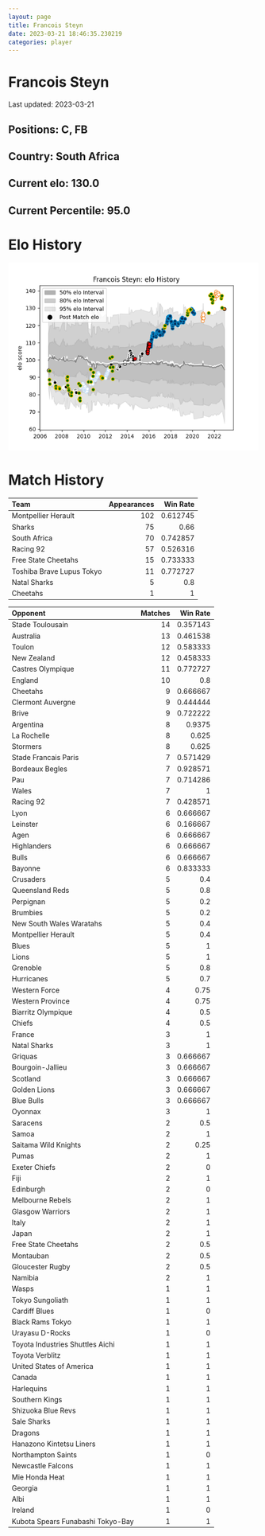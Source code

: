 ```yaml
---  
layout: page  
title: Francois Steyn  
date: 2023-03-21 18:46:35.230219  
categories: player  
---
```

# Francois Steyn


Last updated: 2023-03-21
## Positions: C, FB

## Country: South Africa

## Current elo: 130.0

## Current Percentile: 95.0

# Elo History


![elo history](history_FrancoisSteyn.png)
# Match History


| Team                      |   Appearances |   Win Rate |
|:--------------------------|--------------:|-----------:|
| Montpellier Herault       |           102 |   0.612745 |
| Sharks                    |            75 |   0.66     |
| South Africa              |            70 |   0.742857 |
| Racing 92                 |            57 |   0.526316 |
| Free State Cheetahs       |            15 |   0.733333 |
| Toshiba Brave Lupus Tokyo |            11 |   0.772727 |
| Natal Sharks              |             5 |   0.8      |
| Cheetahs                  |             1 |   1        |

| Opponent                          |   Matches |   Win Rate |
|:----------------------------------|----------:|-----------:|
| Stade Toulousain                  |        14 |   0.357143 |
| Australia                         |        13 |   0.461538 |
| Toulon                            |        12 |   0.583333 |
| New Zealand                       |        12 |   0.458333 |
| Castres Olympique                 |        11 |   0.772727 |
| England                           |        10 |   0.8      |
| Cheetahs                          |         9 |   0.666667 |
| Clermont Auvergne                 |         9 |   0.444444 |
| Brive                             |         9 |   0.722222 |
| Argentina                         |         8 |   0.9375   |
| La Rochelle                       |         8 |   0.625    |
| Stormers                          |         8 |   0.625    |
| Stade Francais Paris              |         7 |   0.571429 |
| Bordeaux Begles                   |         7 |   0.928571 |
| Pau                               |         7 |   0.714286 |
| Wales                             |         7 |   1        |
| Racing 92                         |         7 |   0.428571 |
| Lyon                              |         6 |   0.666667 |
| Leinster                          |         6 |   0.166667 |
| Agen                              |         6 |   0.666667 |
| Highlanders                       |         6 |   0.666667 |
| Bulls                             |         6 |   0.666667 |
| Bayonne                           |         6 |   0.833333 |
| Crusaders                         |         5 |   0.4      |
| Queensland Reds                   |         5 |   0.8      |
| Perpignan                         |         5 |   0.2      |
| Brumbies                          |         5 |   0.2      |
| New South Wales Waratahs          |         5 |   0.4      |
| Montpellier Herault               |         5 |   0.4      |
| Blues                             |         5 |   1        |
| Lions                             |         5 |   1        |
| Grenoble                          |         5 |   0.8      |
| Hurricanes                        |         5 |   0.7      |
| Western Force                     |         4 |   0.75     |
| Western Province                  |         4 |   0.75     |
| Biarritz Olympique                |         4 |   0.5      |
| Chiefs                            |         4 |   0.5      |
| France                            |         3 |   1        |
| Natal Sharks                      |         3 |   1        |
| Griquas                           |         3 |   0.666667 |
| Bourgoin-Jallieu                  |         3 |   0.666667 |
| Scotland                          |         3 |   0.666667 |
| Golden Lions                      |         3 |   0.666667 |
| Blue Bulls                        |         3 |   0.666667 |
| Oyonnax                           |         3 |   1        |
| Saracens                          |         2 |   0.5      |
| Samoa                             |         2 |   1        |
| Saitama Wild Knights              |         2 |   0.25     |
| Pumas                             |         2 |   1        |
| Exeter Chiefs                     |         2 |   0        |
| Fiji                              |         2 |   1        |
| Edinburgh                         |         2 |   0        |
| Melbourne Rebels                  |         2 |   1        |
| Glasgow Warriors                  |         2 |   1        |
| Italy                             |         2 |   1        |
| Japan                             |         2 |   1        |
| Free State Cheetahs               |         2 |   0.5      |
| Montauban                         |         2 |   0.5      |
| Gloucester Rugby                  |         2 |   0.5      |
| Namibia                           |         2 |   1        |
| Wasps                             |         1 |   1        |
| Tokyo Sungoliath                  |         1 |   1        |
| Cardiff Blues                     |         1 |   0        |
| Black Rams Tokyo                  |         1 |   1        |
| Urayasu D-Rocks                   |         1 |   0        |
| Toyota Industries Shuttles Aichi  |         1 |   1        |
| Toyota Verblitz                   |         1 |   1        |
| United States of America          |         1 |   1        |
| Canada                            |         1 |   1        |
| Harlequins                        |         1 |   1        |
| Southern Kings                    |         1 |   1        |
| Shizuoka Blue Revs                |         1 |   1        |
| Sale Sharks                       |         1 |   1        |
| Dragons                           |         1 |   1        |
| Hanazono Kintetsu Liners          |         1 |   1        |
| Northampton Saints                |         1 |   0        |
| Newcastle Falcons                 |         1 |   1        |
| Mie Honda Heat                    |         1 |   1        |
| Georgia                           |         1 |   1        |
| Albi                              |         1 |   1        |
| Ireland                           |         1 |   0        |
| Kubota Spears Funabashi Tokyo-Bay |         1 |   1        |